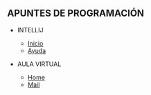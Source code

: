 APUNTES DE PROGRAMACIÓN
---------------
* INTELLIJ
  * [Inicio](https://www.jetbrains.com/es-es/idea/)
  * [Ayuda](https://www.jetbrains.com/es-es/resharper/features/coding_assistance.html)

* AULA VIRTUAL
  * [Home](https://aulavirtual33.educa.madrid.org/ies.quevedo.madrid/course/view.php?id=172)
  * [Mail](https://correoweb.educa.madrid.org/?_task=mail&_mbox=INBOX)
